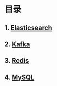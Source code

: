 # 目录

## 1. [Elasticsearch](./elasticsearch/)

## 2. [Kafka](./kafka/)

## 3. [Redis](./redis/)

## 4. [MySQL](./mysql/)